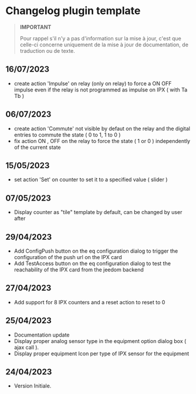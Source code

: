 # Changelog plugin template

>**IMPORTANT**
>
>Pour rappel s'il n'y a pas d'information sur la mise à jour, c'est que celle-ci concerne uniquement de la mise à jour de documentation, de traduction ou de texte.

## 16/07/2023

- create action 'Impulse' on relay (only on relay) to force a ON OFF impulse even if the relay is not programmed as impulse on IPX ( with Ta Tb )

## 06/07/2023

- create action 'Commute' not visible by defaut on the relay and the digital entries to commute the state  ( 0 to 1, 1 to 0 )
- fix action ON , OFF on the relay to force the state ( 1 or 0 ) independently of the current state

## 15/05/2023

- set action 'Set' on counter to set it to a specified value ( slider ) 

## 07/05/2023

- Display counter as "tile" template by default, can be changed by user after

## 29/04/2023

- Add ConfigPush button on the eq configuration dialog to trigger the configuration of the push url on the IPX card
- Add TestAccess button on the eq configuration dialog to test the reachability of the IPX card from the jeedom backend

## 27/04/2023

- Add support for 8 IPX counters and a reset action to reset to 0

## 25/04/2023

- Documentation update
- Display proper analog sensor type in the equipment option dialog box ( ajax call ).
- Display proper equipment Icon per type of IPX sensor for the equipment

## 24/04/2023

- Version Initiale.


